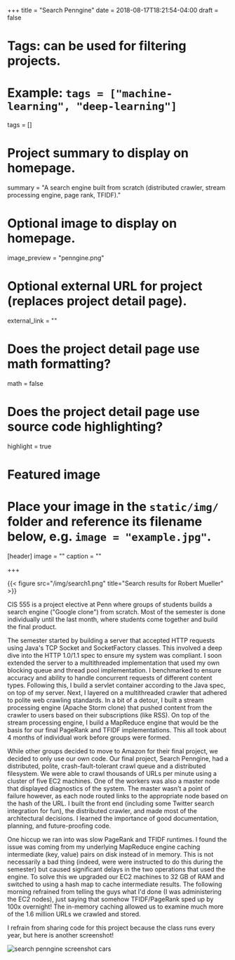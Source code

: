 +++
title = "Search Penngine"
date = 2018-08-17T18:21:54-04:00
draft = false

# Tags: can be used for filtering projects.
# Example: `tags = ["machine-learning", "deep-learning"]`
tags = []

# Project summary to display on homepage.
summary = "A search engine built from scratch (distributed crawler, stream processing engine, page rank, TFIDF)."

# Optional image to display on homepage.
image_preview = "penngine.png"

# Optional external URL for project (replaces project detail page).
external_link = ""

# Does the project detail page use math formatting?
math = false

# Does the project detail page use source code highlighting?
highlight = true

# Featured image
# Place your image in the `static/img/` folder and reference its filename below, e.g. `image = "example.jpg"`.
[header]
image = ""
caption = ""

+++

{{< figure src="/img/search1.png" title="Search results for Robert Mueller" >}}

CIS 555 is a project elective at Penn where groups of students builds a search engine ("Google clone") from scratch. Most of the semester is done individually until the last month, where students come together and build the final product.

The semester started by building a server that accepted HTTP requests using Java's TCP Socket and SocketFactory classes. This involved a deep dive into the HTTP 1.0/1.1 spec to ensure my system was compliant. I soon extended the server to a multithreaded implementation that used my own blocking queue and thread pool implementation. I benchmarked to ensure accuracy and ability to handle concurrent requests of different content types. Following this, I build a servlet container according to the Java spec, on top of my server. Next, I layered on a multithreaded crawler that adhered to polite web crawling standards. In a bit of a detour, I built a stream processing engine (Apache Storm clone) that pushed content from the crawler to users based on their subscriptions (like RSS). On top of the stream processing engine, I build a MapReduce engine that would be the basis for our final PageRank and TFIDF implementations. This all took about 4 months of individual work before groups were formed.

While other groups decided to move to Amazon for their final project, we decided to only use our own code. Our final project, Search Penngine, had a distributed, polite, crash-fault-tolerant crawl queue and a distributed filesystem. We were able to crawl thousands of URLs per minute using a cluster of five EC2 machines. One of the workers was also a master node that displayed diagnostics of the system. The master wasn't a point of failure however, as each node routed links to the appropriate node based on the hash of the URL. I built the front end (including some Twitter search integration for fun), the distributed crawler, and made most of the architectural decisions. I learned the importance of good documentation, planning, and future-proofing code.

One hiccup we ran into was slow PageRank and TFIDF runtimes. I found the issue was coming from my underlying MapReduce engine caching intermediate (key, value) pairs on disk instead of in memory. This is not necessarily a bad thing (indeed, were were instructed to do this during the semester) but caused significant delays in the two operations that used the engine. To solve this we upgraded our EC2 machines to 32 GB of RAM and switched to using a hash map to cache intermediate results. The following morning refrained from telling the guys what I'd done (I was administering the EC2 nodes), just saying that somehow TFIDF/PageRank sped up by 100x overnight! The in-memory caching allowed us to examine much more of the 1.6 million URLs we crawled and stored.

I refrain from sharing code for this project because the class runs every year, but here is another screenshot!

![search penngine screenshot cars](/img/search2.png)
